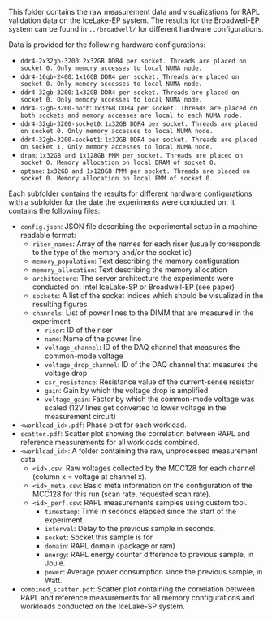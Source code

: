 This folder contains the raw measurement data and visualizations for RAPL validation data on the IceLake-EP system.
The results for the Broadwell-EP system can be found in `../broadwell/` for different hardware configurations.

Data is provided for the following hardware configurations:
- `ddr4-2x32gb-3200`: `2x32GB DDR4 per socket. Threads are placed on socket 0. Only memory accesses to local NUMA node.`
- `ddr4-16gb-2400`: `1x16GB DDR4 per socket. Threads are placed on socket 0. Only memory accesses to local NUMA node.`
- `ddr4-32gb-3200`: `1x32GB DDR4 per socket. Threads are placed on socket 0. Only memory accesses to local NUMA node.`
- `ddr4-32gb-3200-both`: `1x32GB DDR4 per socket. Threads are placed on both sockets and memory accesses are local to each NUMA node.`
- `ddr4-32gb-3200-socket0`: `1x32GB DDR4 per socket. Threads are placed on socket 0. Only memory accesses to local NUMA node.`
- `ddr4-32gb-3200-socket1`: `1x32GB DDR4 per socket. Threads are placed on socket 1. Only memory accesses to local NUMA node.`
- `dram`: `1x32GB and 1x128GB PMM per socket. Threads are placed on socket 0. Memory allocation on local DRAM of socket 0.`
- `optane`: `1x32GB and 1x128GB PMM per socket. Threads are placed on socket 0. Memory allocation on local PMM of socket 0.`

Each subfolder contains the results for different hardware configurations with a subfolder for the date the experiments were conducted on.
It contains the following files:
- `config.json`: JSON file describing the experimental setup in a machine-readable format:
  - `riser_names`: Array of the names for each riser (usually corresponds to the type of the memory and/or the socket id)
  - `memory_population`: Text describing the memory configuration
  - `memory_allocation`: Text describing the memory allocation
  - `architecture`: The server architecture the experiments were conducted on: Intel IceLake-SP or Broadwell-EP (see paper)
  - `sockets`: A list of the socket indices which should be visualized in the resulting figures
  - `channels`: List of power lines to the DIMM that are measured in the experiment
    - `riser`: ID of the riser
    - `name`: Name of the power line
    - `voltage_channel`: ID of the DAQ channel that measures the common-mode voltage
    - `voltage_drop_channel`: ID of the DAQ channel that measures the voltage drop
    - `csr_resistance`: Resistance value of the current-sense resistor
    - `gain`: Gain by which the voltage drop is amplified
    - `voltage_gain`: Factor by which the common-mode voltage was scaled (12V lines get converted to lower voltage in the measurement circuit)
- `<workload_id>.pdf`: Phase plot for each workload.
- `scatter.pdf`: Scatter plot showing the correlation between RAPL and reference measurements for all workloads combined.
- `<workload_id>`: A folder containing the raw, unprocessed measurement data
  - `<id>.csv`: Raw voltages collected by the MCC128 for each channel (column x = voltage at channel x).
  - `<id>_meta.csv`: Basic meta information on the configuration of the MCC128 for this run (scan rate, requested scan rate).
  - `<id>_perf.csv`: RAPL measurements samples using custom tool. 
    - `timestamp`: Time in seconds elapsed since the start of the experiment
    - `interval`: Delay to the previous sample in seconds.
    - `socket`: Socket this sample is for
    - `domain`: RAPL domain (package or ram)
    - `energy`: RAPL energy counter difference to previous sample, in Joule.
    - `power`: Average power consumption since the previous sample, in Watt.
- `combined_scatter.pdf`: Scatter plot containing the correlation between RAPL and reference measurements for all memory configurations and workloads conducted on the IceLake-SP system.